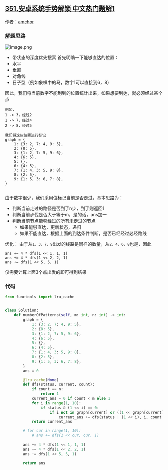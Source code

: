## [351.安卓系统手势解锁 中文热门题解1](https://leetcode.cn/problems/android-unlock-patterns/solutions/100000/dai-zhuang-tai-de-shen-du-you-xian-by-amchor)

作者：[amchor](https://leetcode.cn/u/amchor)

### 解题思路
![image.png](https://pic.leetcode-cn.com/bfcacc334dc0014432076e2037249e4c606098d86159ccafb43636f898135e3b-image.png)


- 带状态的深度优先搜索
首先明确一下能够直达的位置：
- 水平
- 垂直
- 对角线
- 日子型（例如象棋中的马，数字1可以直接到6，8）

因此，我们将当前数字不能到到的位置统计出来，如果想要到达，就必须经过某个点
```
例如，
1 -> 3，经过2
1 -> 7，经过4
2 -> 8，经过5

我们将这些位置进行标记
graph = {
    1: {3: 2, 7: 4, 9: 5},
    2: {8: 5},
    3: {1: 2, 7: 5, 9: 6},
    4: {6: 5},
    5: {},
    6: {4: 5},
    7: {1: 4, 3: 5, 9: 8},
    8: {2: 5},
    9: {1: 5, 3: 6, 7: 8},
}


```
由于数字很少，我们采用位标记当前是否走过，基本思路为：
- 判断当前走过的路径是否到了n步，到了则返回1
- 判断当前步伐是否大于等于m，是的话，ans加一
- 判断当前节点能够经过的所有未走过的节点
   - 如果能够直达，更新状态，递归
   - 如果不能直达，根据上面的到达条件判断，是否已经经过必经路线

优化：
由于从`1，3，7，9`出发的线路是同样的数量，从`2，4，6，8`也是，因此
```
ans += 4 * dfs(1 << 1, 1, 1)
ans += 4 * dfs(1 << 2, 2, 1)
ans += dfs(1 << 5, 5, 1)
```
仅需要计算上面3个点出发的即可得到结果

### 代码

```python
from functools import lru_cache


class Solution:
    def numberOfPatterns(self, m: int, n: int) -> int:
        graph = {
            1: {3: 2, 7: 4, 9: 5},
            2: {8: 5},
            3: {1: 2, 7: 5, 9: 6},
            4: {6: 5},
            5: {},
            6: {4: 5},
            7: {1: 4, 3: 5, 9: 8},
            8: {2: 5},
            9: {1: 5, 3: 6, 7: 8},
        }
        ans = 0

        @lru_cache(None)
        def dfs(status, current, count):
            if count == n:
                return 1
            current_ans = 0 if count < m else 1
            for i in range(1, 10):
                if status & (1 << i) == 0:
                    if i not in graph[current] or ((1 << graph[current][i]) & status):
                        current_ans += dfs(status | (1 << i), i, count + 1)
            return current_ans

        # for cur in range(1, 10):
            # ans += dfs(1 << cur, cur, 1)
        
        ans += 4 * dfs(1 << 1, 1, 1)
        ans += 4 * dfs(1 << 2, 2, 1)
        ans += dfs(1 << 5, 5, 1)

        return ans

```